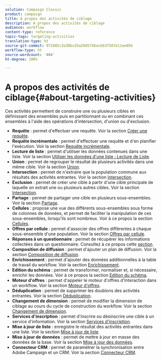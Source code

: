 ```yaml
---
solution: Campaign Classic
product: campaign
title: A propos des activités de ciblage
description: A propos des activités de ciblage
audience: workflow
content-type: reference
topic-tags: targeting-activities
translation-type: ht
source-git-commit: 972885c3a38bcd3a260574bacbb3f507e11ae05b
workflow-type: ht
source-wordcount: '404'
ht-degree: 100%

---
```



# A propos des activités de ciblage{#about-targeting-activities}

Ces activités permettent de construire une ou plusieurs cibles en définissant des ensembles puis en partitionnant ou en combinant ces ensembles à l&#39;aide des opérations d&#39;intersection, d&#39;union ou d&#39;exclusion.

* **Requête** : permet d&#39;effectuer une requête. Voir la section [Créer une requête](../../workflow/using/query.md#creating-a-query).
* **Requête incrémentale** : permet d&#39;effectuer une requête et d&#39;en planifier l&#39;exécution. Voir la section [Requête incrémentale](../../workflow/using/incremental-query.md).
* **Lecture de liste** : permet d&#39;utiliser les données contenues dans une liste. Voir la section [Utiliser les données d&#39;une liste : Lecture de Liste](../../workflow/using/importing-data.md#using-data-from-a-list--read-list).
* **Union** : permet de regrouper le résultat de plusieurs activités dans une même cible. Voir la section [Union](../../workflow/using/union.md).
* **Intersection** : permet de n&#39;extraire que la population commune aux résultats des activités entrantes. Voir la section [Intersection](../../workflow/using/intersection.md).
* **Exclusion** : permet de créer une cible à partir d&#39;une cible principale de laquelle on extrait une ou plusieurs autres cibles. Voir la section [Intersection](../../workflow/using/intersection.md).
* **Partage** : permet de partager une cible en plusieurs sous-ensembles. Voir la section [Partage](../../workflow/using/split.md).
* **Cellules** : propose une vue des différents sous-ensembles sous forme de colonnes de données, et permet de faciliter la manipulation de ces sous-ensembles, lorsqu&#39;ils sont nombreux. Voir à ce propos la section [Cellules](../../workflow/using/cells.md).
* **Offres par cellule** : permet d&#39;associer des offres différentes à chaque sous-ensemble d&#39;une population. Voir la section [Offres par cellule](../../workflow/using/offers-by-cell.md).
* **Réponses à un questionnaire** : permet de récupérer les informations collectées dans un questionnaire. Consultez à ce propos cette [section](../../web/using/getting-started-with-surveys.md).
* **Composition de diffusion** : permet d&#39;ajouter un plan de diffusion. Voir la section [Composition de diffusion](../../workflow/using/delivery-outline.md).
* **Enrichissement** : permet d&#39;ajouter des données additionnelles à la table de travail du workflow. Voir la section [Enrichissement](../../workflow/using/enrichment.md).
* **Edition du schéma** : permet de transformer, normaliser et, si nécessaire, enrichir les données. Voir à ce propos la section [Edition du schéma](../../workflow/using/edit-schema.md).
* **Moteur d&#39;offres** : permet d&#39;appeler le moteur d&#39;offres d&#39;Interaction dans un workflow. Voir la section [Moteur d&#39;offres](../../workflow/using/offer-engine.md).
* **Déduplication** : permet de supprimer les doublons des activités entrantes. Voir la section [Déduplication](../../workflow/using/deduplication.md).
* **Changement de dimension** : permet de modifier la dimension de ciblage au cours du cycle de construction du workflow. Voir la section [Changement de dimension](../../workflow/using/change-dimension.md).
* **Services d&#39;inscription** : permet d&#39;inscrire ou désinscrire une cible à un service d&#39;information. Voir la section [Services d&#39;inscription](../../workflow/using/subscription-services.md).
* **Mise à jour de liste** : enregistre le résultat des activités entrantes dans une liste. Voir la section [Mise à jour de liste](../../workflow/using/list-update.md).
* **Mise à jour de données** : permet de mettre à jour en masse des données de la base. Voir la section [Mise à jour des données](../../workflow/using/update-data.md).
* **Connecteur CRM** : permet de paramétrer la synchronisation entre Adobe Campaign et un CRM. Voir la section [Connecteur CRM](../../workflow/using/crm-connector.md).

